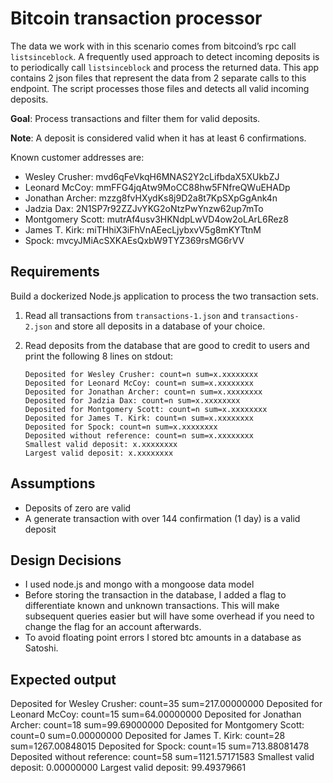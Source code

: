# Bitcoin transaction processor
The data we work with in this scenario comes from bitcoind’s rpc call `listsinceblock`. A frequently used approach to detect incoming deposits is to periodically call `listsinceblock` and process the returned data. This app contains 2 json files that represent the data from 2 separate calls to this endpoint. The script processes those files and detects all valid incoming deposits.

**Goal**: Process transactions and filter them for valid deposits.

**Note**: A deposit is considered valid when it has at least 6 confirmations.

Known customer addresses are:
* Wesley Crusher: mvd6qFeVkqH6MNAS2Y2cLifbdaX5XUkbZJ
* Leonard McCoy: mmFFG4jqAtw9MoCC88hw5FNfreQWuEHADp
* Jonathan Archer: mzzg8fvHXydKs8j9D2a8t7KpSXpGgAnk4n
* Jadzia Dax: 2N1SP7r92ZZJvYKG2oNtzPwYnzw62up7mTo
* Montgomery Scott: mutrAf4usv3HKNdpLwVD4ow2oLArL6Rez8
* James T. Kirk: miTHhiX3iFhVnAEecLjybxvV5g8mKYTtnM
* Spock: mvcyJMiAcSXKAEsQxbW9TYZ369rsMG6rVV

## Requirements

Build a dockerized Node.js application to process the two transaction sets. 


1. Read all transactions from `transactions-1.json` and `transactions-2.json` and store all deposits in a database of your choice.
2. Read deposits from the database that are good to credit to users and print the following 8 lines on stdout:

    ```
    Deposited for Wesley Crusher: count=n sum=x.xxxxxxxx
    Deposited for Leonard McCoy: count=n sum=x.xxxxxxxx
    Deposited for Jonathan Archer: count=n sum=x.xxxxxxxx
    Deposited for Jadzia Dax: count=n sum=x.xxxxxxxx
    Deposited for Montgomery Scott: count=n sum=x.xxxxxxxx
    Deposited for James T. Kirk: count=n sum=x.xxxxxxxx
    Deposited for Spock: count=n sum=x.xxxxxxxx
    Deposited without reference: count=n sum=x.xxxxxxxx
    Smallest valid deposit: x.xxxxxxxx
    Largest valid deposit: x.xxxxxxxx
    ```



## Assumptions
* Deposits of zero are valid
* A generate transaction with over 144 confirmation (1 day) is a valid deposit

## Design Decisions
* I used node.js and mongo with a mongoose data model
* Before storing the transaction in the database, I added a flag to differentiate known and unknown transactions. This will make subsequent queries easier but will have some overhead if you need to change the flag for an account afterwards.
* To avoid floating point errors I stored btc amounts in a database as Satoshi.


## Expected output
Deposited for Wesley Crusher: count=35 sum=217.00000000
Deposited for Leonard McCoy: count=15 sum=64.00000000
Deposited for Jonathan Archer: count=18 sum=99.69000000
Deposited for Montgomery Scott: count=0 sum=0.00000000
Deposited for James T. Kirk: count=28 sum=1267.00848015
Deposited for Spock: count=15 sum=713.88081478
Deposited without reference: count=58 sum=1121.57171583
Smallest valid deposit: 0.00000000
Largest valid deposit: 99.49379661